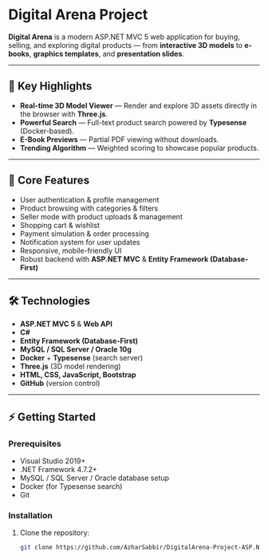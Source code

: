 # Digital Arena Project

**Digital Arena** is a modern ASP.NET MVC 5 web application for buying, selling, and exploring digital products — from **interactive 3D models** to **e-books**, **graphics templates**, and **presentation slides**.

---

## 🚀 Key Highlights

- **Real-time 3D Model Viewer** — Render and explore 3D assets directly in the browser with **Three.js**.  
- **Powerful Search** — Full-text product search powered by **Typesense** (Docker-based).  
- **E-Book Previews** — Partial PDF viewing without downloads.  
- **Trending Algorithm** — Weighted scoring to showcase popular products.

---

## 📌 Core Features

- User authentication & profile management  
- Product browsing with categories & filters  
- Seller mode with product uploads & management  
- Shopping cart & wishlist  
- Payment simulation & order processing  
- Notification system for user updates  
- Responsive, mobile-friendly UI  
- Robust backend with **ASP.NET MVC** & **Entity Framework (Database-First)**  

---

## 🛠️ Technologies

- **ASP.NET MVC 5** & **Web API**  
- **C#**  
- **Entity Framework (Database-First)**  
- **MySQL / SQL Server / Oracle 10g**  
- **Docker** + **Typesense** (search server)  
- **Three.js** (3D model rendering)  
- **HTML, CSS, JavaScript, Bootstrap**  
- **GitHub** (version control)  

---

## ⚡ Getting Started

### Prerequisites
- Visual Studio 2019+  
- .NET Framework 4.7.2+  
- MySQL / SQL Server / Oracle database setup  
- Docker (for Typesense search)  
- Git  

### Installation
1. Clone the repository:  
   ```bash
   git clone https://github.com/AzharSabbir/DigitalArena-Project-ASP.Net.git

